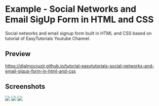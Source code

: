 <h1>Example - Social Networks and Email SigUp Form in HTML and CSS</h1>
<p>Social networks and email signup form built in HTML and CSS based on tutorial of EasyTutorials Youtube Channel.</p>

<h2>Preview</h2>
<p><a href="https://djalmocruzjr.github.io/tutorial-easytutorials-social-networks-and-email-sigup-form-in-html-and-css/" target="_blank">https://djalmocruzjr.github.io/tutorial-easytutorials-social-networks-and-email-sigup-form-in-html-and-css</a></p>
  
<h2>Screenshots</h2>
<img src="https://raw.githubusercontent.com/DjalmoCruzJr/tutorial-easytutorials-social-networks-and-email-sigup-form-in-html-and-css/master/screenshots/screenshot01.png">
<img src="https://raw.githubusercontent.com/DjalmoCruzJr/tutorial-easytutorials-social-networks-and-email-sigup-form-in-html-and-css/master/screenshots/screenshot02.png">
<img src="https://raw.githubusercontent.com/DjalmoCruzJr/tutorial-easytutorials-social-networks-and-email-sigup-form-in-html-and-css/master/screenshots/screenshot03.png">
